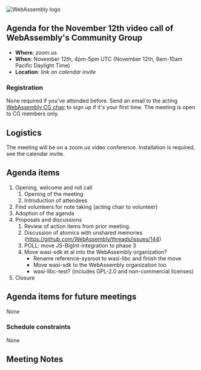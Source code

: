 ![WebAssembly logo](/images/WebAssembly.png)

## Agenda for the November 12th video call of WebAssembly's Community Group

- **Where**: zoom.us
- **When**: November 12th, 4pm-5pm UTC (November 12th, 9am-10am Pacific Daylight Time)
- **Location**: *link on calendar invite*

### Registration

None required if you've attended before. Send an email to the acting [WebAssembly CG chair](mailto:webassembly-cg-chair@chromium.org)
to sign up if it's your first time. The meeting is open to CG members only.

## Logistics

The meeting will be on a zoom.us video conference.
Installation is required, see the calendar invite.

## Agenda items

1. Opening, welcome and roll call
    1. Opening of the meeting
    1. Introduction of attendees
1. Find volunteers for note taking (acting chair to volunteer)
1. Adoption of the agenda
1. Proposals and discussions
    1. Review of action items from prior meeting.
    1. Discussion of atomics with unshared memories (https://github.com/WebAssembly/threads/issues/144)
    1. POLL: move JS-BigInt-integration to phase 3
    1. Move wasi-sdk et al into the WebAssembly organization?
        - Rename reference-sysroot to wasi-libc and finish the move
        - Move wasi-sdk to the WebAssembly organization too
        - wasi-libc-test? (includes GPL-2.0 and non-commercial licenses)
1. Closure

## Agenda items for future meetings

*None*

### Schedule constraints

*None*

## Meeting Notes
